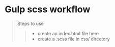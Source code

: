 # Gulp scss workflow

> Steps to use
>> - create an index.html file here
>> - create a .scss file in css/ directory